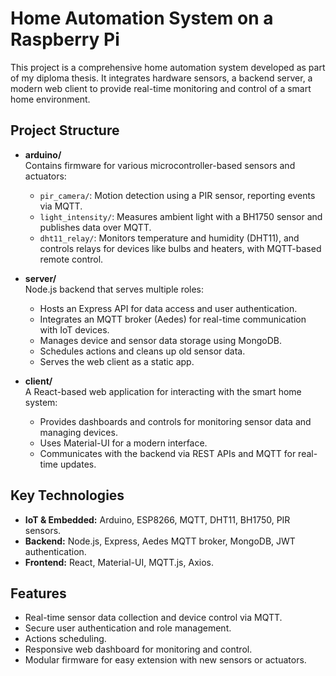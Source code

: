 # Home Automation System on a Raspberry Pi

This project is a comprehensive home automation system developed as part of my diploma thesis. It integrates hardware sensors, a backend server, a modern web client to provide real-time monitoring and control of a smart home environment.

## Project Structure

- **arduino/**  
  Contains firmware for various microcontroller-based sensors and actuators:
  - `pir_camera/`: Motion detection using a PIR sensor, reporting events via MQTT.
  - `light_intensity/`: Measures ambient light with a BH1750 sensor and publishes data over MQTT.
  - `dht11_relay/`: Monitors temperature and humidity (DHT11), and controls relays for devices like bulbs and heaters, with MQTT-based remote control.

- **server/**  
  Node.js backend that serves multiple roles:
  - Hosts an Express API for data access and user authentication.
  - Integrates an MQTT broker (Aedes) for real-time communication with IoT devices.
  - Manages device and sensor data storage using MongoDB.
  - Schedules actions and cleans up old sensor data.
  - Serves the web client as a static app.

- **client/**  
  A React-based web application for interacting with the smart home system:
  - Provides dashboards and controls for monitoring sensor data and managing devices.
  - Uses Material-UI for a modern interface.
  - Communicates with the backend via REST APIs and MQTT for real-time updates.

## Key Technologies

- **IoT & Embedded:** Arduino, ESP8266, MQTT, DHT11, BH1750, PIR sensors.
- **Backend:** Node.js, Express, Aedes MQTT broker, MongoDB, JWT authentication.
- **Frontend:** React, Material-UI, MQTT.js, Axios.

## Features

- Real-time sensor data collection and device control via MQTT.
- Secure user authentication and role management.
- Actions scheduling.
- Responsive web dashboard for monitoring and control.
- Modular firmware for easy extension with new sensors or actuators.
